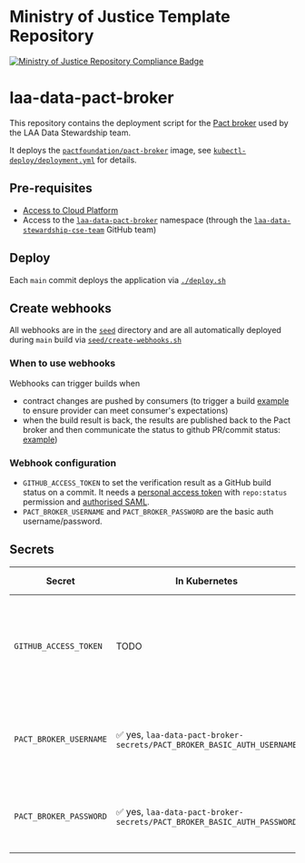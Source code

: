 # Ministry of Justice Template Repository

[![Ministry of Justice Repository Compliance Badge](https://github-community.service.justice.gov.uk/repository-standards/api/template-repository/badge)](https://github-community.service.justice.gov.uk/repository-standards/template-repository)

# laa-data-pact-broker

This repository contains the deployment script for the [Pact broker](https://docs.pact.io/pact_broker)
used by the LAA Data Stewardship team.

It deploys the [`pactfoundation/pact-broker`](https://hub.docker.com/r/pactfoundation/pact-broker) image,
see [`kubectl-deploy/deployment.yml`](kubectl-deploy/deployment.yml) for details.

## Pre-requisites

- [Access to Cloud Platform](https://user-guide.cloud-platform.service.justice.gov.uk/documentation/getting-started/kubectl-config.html#authentication)
- Access to the [`laa-data-pact-broker`](https://github.com/ministryofjustice/cloud-platform-environments/tree/main/namespaces/live.cloud-platform.service.justice.gov.uk/laa-data-pact-broker) namespace
  (through the [`laa-data-stewardship-cse-team`](https://github.com/orgs/ministryofjustice/teams/laa-data-stewardship-cse-team) GitHub team)

## Deploy

Each `main` commit deploys the application via [`./deploy.sh`](./deploy.sh)

## Create webhooks

All webhooks are in the [`seed`](./seed) directory and are all automatically deployed
during `main` build via [`seed/create-webhooks.sh`](./seed/create-webhooks.sh)

### When to use webhooks

Webhooks can trigger builds when

- contract changes are pushed by consumers (to trigger a build [example](seed/TODO) to ensure provider can meet consumer's expectations)
- when the build result is back, the results are published back to the Pact broker and then communicate the status to github PR/commit status: [example](seed/TODO))

### Webhook configuration

- `GITHUB_ACCESS_TOKEN` to set the verification result as a GitHub build status on a commit. It needs a [personal access token][pat] with `repo:status` permission and [authorised SAML][saml].
- `PACT_BROKER_USERNAME` and `PACT_BROKER_PASSWORD` are the basic auth username/password.

## Secrets

| Secret                 | In Kubernetes                                                         | How to refresh                                                                                                          |
|------------------------|-----------------------------------------------------------------------|-------------------------------------------------------------------------------------------------------------------------|
| `GITHUB_ACCESS_TOKEN`  | TODO                                                                  | [Generate][pat] a new GitHub [PAT][setting-pat] with `repo:status` permission. Please "**Configure SSO**" on the token. |
| `PACT_BROKER_USERNAME` | ✅ yes, `laa-data-pact-broker-secrets/PACT_BROKER_BASIC_AUTH_USERNAME` | Create a new random password, update the Kubernetes secret.                                                             |
| `PACT_BROKER_PASSWORD` | ✅ yes, `laa-data-pact-broker-secrets/PACT_BROKER_BASIC_AUTH_PASSWORD` | Create a new username, update the Kubernetes secret.                 |



[pat]: https://docs.github.com/en/github/authenticating-to-github/keeping-your-account-and-data-secure/creating-a-personal-access-token
[setting-pat]: https://github.com/settings/tokens
[saml]: https://docs.github.com/en/github/authenticating-to-github/authenticating-with-saml-single-sign-on/authorizing-a-personal-access-token-for-use-with-saml-single-sign-on
